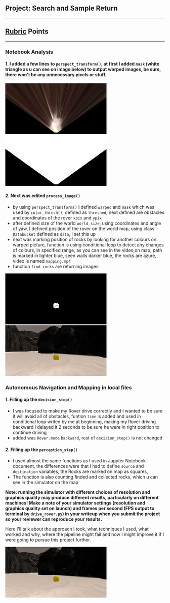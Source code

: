 ## Project: Search and Sample Return
---


[//]: # (Image References)

[image1]: ./misc/rover_image.jpg
[image2]: ./calibration_images/example_grid1.jpg
[image3]: ./calibration_images/example_rock1.jpg 
[image4]: ./output/warped_example.jpg 
[image5]: ./output/mask_example.jpg
[image6]: ./output/rock.jpg
[image7]: ./output/example_rock.jpg

## [Rubric](https://review.udacity.com/#!/rubrics/916/view) Points

---

### Notebook Analysis
#### 1. I added a few lines to `perspect_transform()`, at first I added `mask` (white triangle as u can see on image below) to output warped images, be sure, there won't be any unnecessary pixels or stuff.


![alt text][image4] ![alt text][image5]


#### 2. Next was edited `process_image()`
 * by using `perspect_transform()` I defined `warped` and `mask` which was used by `color_thresh()`, defined as `threshed`, next defined are obstacles and coordinates of the rover `xpix` and `ypix`
 * after defined size of the world `world_size`, using coordinates and angle of yaw, I defined position of the rover on the world map, using class `Databucket` defined as `data`, I set this up
 * next was marking position of rocks by looking for another colours on warped picture, function is using conditional loop to detect any changes of colours, in specified range,  as you can see in the video,on map, path is marked in lighter blue, seen walls darker blue, the rocks are azure, video is named `mapping.mp4`
 * function `find_rocks` are returning images: 
 
 ![alt text][image6] ![alt text][image7]
 

### Autonomous Navigation and Mapping in local files

#### 1. Filling up the `decision_step()` 
 * I was focused to make my Rover drive correctly and I wanted to be sure it will avoid all of obstacles, funtion `time` is added and used in conditional loop writed by me at beginning, making my Rover driving backward I delayed it 2 seconds to be sure he were in right position to continue driving
 * added was `Rover.mode` `backward`, rest of `decision_step()` is not changed
#### 2. Filling up the `perception_step()`
 * I used almost the same functions as I used in Jupyter Notebook document, the differences were that I had to define `source` and `destination` variables, the Rocks are marked on map as squares,
 * The function is also counting finded and collected rocks, which u can see in the simulator on the map

**Note: running the simulator with different choices of resolution and graphics quality may produce different results, particularly on different machines!  Make a note of your simulator settings (resolution and graphics quality set on launch) and frames per second (FPS output to terminal by `drive_rover.py`) in your writeup when you submit the project so your reviewer can reproduce your results.**

Here I'll talk about the approach I took, what techniques I used, what worked and why, where the pipeline might fail and how I might improve it if I were going to pursue this project further.  



![alt text][image3]


